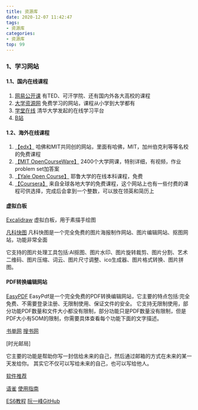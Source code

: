 ```yaml
---
title: 资源库
date: 2020-12-07 11:42:47
tags:
- 资源库
categories: 
- 资源库
top: 99
---
```


### 1、学习网站

#### 1.1、国内在线课程

1. [网易公开课](https://open.163.com/ted/)   有TED、可汗学院、还有国内外各大高校的课程
2. [大学资源网](http://www.dxzy163.com/) 免费学习的网站，课程从小学到大学都有
3. [学堂在线](https://www.xuetangx.com/)  清华大学发起的在线学习平台
4. [B站](https://www.bilibili.com/) 

#### 1.2、海外在线课程

1. [【edx】](http://www.edx.org/)  哈佛和MIT共同创的网站，里面有哈佛，MIT，加州伯克利等等名校的免费课程
2. [【MIT OpenCourseWare】](https://ocw.mit.edu/)  2400个大学网课，特别详细，有视频，作业problem set加答案
3. [【Yale Open Course】](https://oyc.yale.edu/)  耶鲁大学的在线本科课程，免费
4. [【Coursera】](https://www.coursera.org/)  来自全球各地大学的免费课程，这个网站上也有一些付费的课程可供选择，完成后会拿到一个整数，可以放在领英和简历上


#### 虚拟白板
[Excalidraw](https://excalidraw.com/) 虚拟白板，用于素描手绘图

[凡科快图](https://kt.fkw.com/)  凡科快图是一个完全免费的图片海报制作网站、图片编辑网站、抠图网站，功能非常全面

它支持的图片处理工具包括:Al抠图、图片水印、图片旋转裁剪、图片分割、艺术二维码、图片压缩、词云、图片尺寸调整、ico生成器、图片格式转换、图片拼图。

#### PDF转换编辑网站
[EasyPDF](https://easypdf.com/cn)
EasyPdf是一个完全免费的PDF转换编辑网站，它主要的特点包括:完全免费、不需要登录注册、无限制使用、保证文件的安全。
它支持无限制使用，部分功能PDF数量和文件大小都没有限制，部分功能只是PDF数量没有限制，但是 PDF大小有5OM的限制，你需要具体查看每个功能下面的文字描述。

[书单网](https://www.shudan.vip/)
[搜书网](https://www.soushu.vip/)


[时光邮局]  

它主要的功能是帮助你写一封信给未来的自己，然后通过邮箱的方式在未来的某一天发给你。
其实它不仅可以写给未来的自己，也可以写给他人。


[软件推荐](http://www.360doc.com/content/20/0426/22/34153382_908586514.shtml)

[语雀](https://www.yuque.com/)  [使用指南](https://www.yuque.com/yuque/help/notes-intro)

[ES6教程](https://wangdoc.com/es6/index.html)
[阮一峰GitHub](https://github.com/ruanyf)